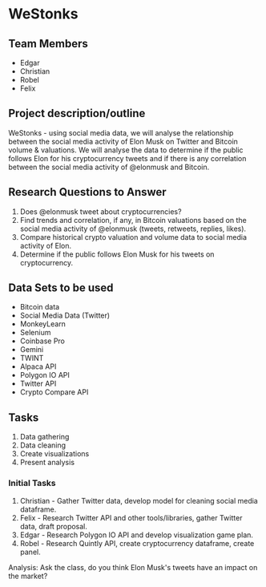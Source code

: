 # WeStonks

## Team Members
* Edgar
* Christian
* Robel
* Felix

## Project description/outline
WeStonks - using social media data, we will analyse the relationship between the social media activity of Elon Musk on Twitter and Bitcoin volume & valuations. We will analyse the data to determine if the public follows Elon for his cryptocurrency tweets and if there is any correlation between the social media activity of @elonmusk and Bitcoin.



##  Research Questions to Answer
1. Does @elonmusk tweet about cryptocurrencies?
2. Find trends and correlation, if any, in Bitcoin valuations based on the social media activity of @elonmusk (tweets, retweets, replies, likes).
3. Compare historical crypto valuation and volume data to social media activity of Elon.
4. Determine if the public follows Elon Musk for his tweets on cryptocurrency.


## Data Sets to be used
* Bitcoin data
* Social Media Data (Twitter)
* MonkeyLearn
* Selenium
* Coinbase Pro
* Gemini
* TWINT
* Alpaca API
* Polygon IO API
* Twitter API
* Crypto Compare API

## Tasks
1. Data gathering
2. Data cleaning
3. Create visualizations
4. Present analysis 

### Initial Tasks
1. Christian - Gather Twitter data, develop model for cleaning social media dataframe.
2. Felix - Research Twitter API and other tools/libraries, gather Twitter data, draft proposal.
3. Edgar - Research Polygon IO API and develop visualization game plan.
4. Robel - Research Quintly API, create cryptocurrency dataframe, create panel.

Analysis: Ask the class, do you think Elon Musk's tweets have an impact on the market?
